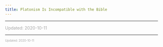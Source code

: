 ```yaml
---
title: Platonism Is Incompatible with the Bible
---
```


---

<font color="#a6a6a6">Updated: 2020-10-11</font>

---

<sup><sub><font color="#a6a6a6">Updated: 2020-10-11</font></sub></sup>
